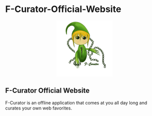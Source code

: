 # F-Curator-Official-Website

<p align="center">
  <a href="https://github.com/xizon/f-curator-official-website">
	  <img src="assets/images/logo.png"  alt="F-Curator"  width="180" >
  </a>
</p>

## F-Curator Official Website

F-Curator is an offline application that comes at you all day long and curates your own web favorites.

